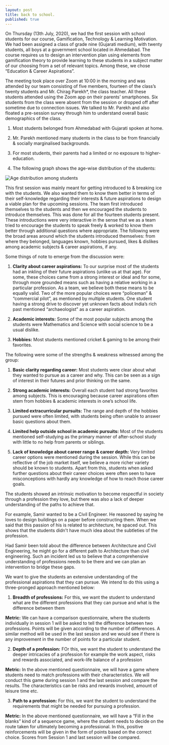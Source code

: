 ```yaml
---
layout: post
title: back to school.
published: true
---
```

On Thursday (13th July, 2020), we had the first session with school students for our course, Gamification, Technology & Learning Motivation. We had been assigned a class of grade nine (Gujarati medium), with twenty students, all boys at a government school located in Ahmedabad. The course requires us to design an intervention plan using elements from gamification theory to provide learning to these students in a subject matter of our choosing from a set of relevant topics. Among these, we chose “Education & Career Aspirations”. 

The meeting took place over Zoom at 10:00 in the morning and was attended by our team consisting of five members, fourteen of the class’s twenty students and Mr. Chirag Parekh*, the class teacher. All these students attended using the Zoom app on their parents’ smartphones. Six students from the class were absent from the session or dropped off after sometime due to connection issues. We talked to Mr. Parekh and also floated a pre-session survey through him to understand overall basic demographics of the class. 

1. Most students belonged from Ahmedabad with Gujarati spoken at home. 

2. Mr. Parekh mentioned many students in the class to be from financially & socially marginalised backgrounds.

3. For most students, their parents had a limited or no exposure to higher-education.

4. The following graph shows the age-wise distribution of the students:

![Age distribution among students]({{site.baseurl}}/images/agedist.png)


This first session was mainly meant for getting introduced to & breaking ice with the students. We also wanted them to know them better in terms of their self-knowledge regarding their interests & future aspirations to design a viable plan for the upcoming sessions. The team first introduced themselves to the students and then we encouraged the students to introduce themselves. This was done for all the fourteen students present. These introductions were very interactive in the sense that we as a team tried to encourage the students to speak freely & worked to know them better through additional questions where appropriate. The following were the broad areas around which the students introduced themselves: from where they belonged, languages known, hobbies pursued, likes & dislikes among academic subjects & career aspirations, if any.    

Some things of note to emerge from the discussion were:

1. **Clarity about career aspirations:** To our surprise most of the students had an inkling of their future aspirations (unlike us at that age). For some, these choices came from a strong interest or ideal and for some, through more grounded means such as having a relative working in a particular profession. As a team, we believe both these means to be equally valid. Two of the more popular choices were “policeman” & “commercial pilot”, as mentioned by multiple students. One student having a strong drive to discover yet unknown facts about India’s rich past mentioned “archaeologist” as a career aspiration.

2. **Academic interests:** Some of the most popular subjects among the students were Mathematics and Science with social science to be a usual dislike. 

3. **Hobbies:** Most students mentioned cricket & gaming to be among their favorites. 


The following were some of the strengths & weakness witnessed among the group:

1. **Basic clarity regarding career:** Most students were clear about what they wanted to pursue as a career and why. This can be seen as a sign of interest in their futures and prior thinking on the same.

2. **Strong academic interests:** Overall each student had strong favorites among subjects. This is encouraging because career aspirations often stem from hobbies & academic interests in one’s school life.

3. **Limited extracurricular pursuits:** The range and depth of the hobbies pursued were often limited, with students being often unable to answer basic questions about them.

4. **Limited help outside school in academic pursuits:** Most of the students mentioned self-studying as the primary manner of after-school study with little to no help from parents or siblings. 

5. **Lack of knowledge about career range & career depth:** Very limited career options were mentioned during the session. While this can be reflective of the job market itself, we believe a more richer variety should be known to students. Apart from this, students when asked further questions about their career choices were often seen to have misconceptions with hardly any knowledge of how to reach those career goals. 

The students showed an intrinsic motivation to become respectful in society through a profession they love, but there was also a lack of deeper understanding of the paths to achieve that. 

For example, Samir wanted to be a Civil Engineer. He reasoned by saying he loves to design buildings on a paper before constructing them. When we said that this passion of his is related to architecture, he spaced out. This shows that the students didn't have much idea about the subtleties of the profession.

Had Samir been told about the difference between Architecture and Civil Engineering, he might go for a different path to Architecture than civil engineering. Such an incident led us to believe that a comprehensive understanding of professions needs to be there and we can plan an intervention to bridge these gaps.


We want to give the students an extensive understanding of the professional aspirations that they can pursue. We intend to do this using a three-pronged approach mentioned below:

1. **Breadth of professions:** For this, we want the student to understand what are the different professions that they can pursue and what is the difference between them

**Metric:** We can have a comparison questionnaire, where the students individually in session 1 will be asked to tell the difference between two professions. Points will be given according to the number of differences. A similar method will be used in the last session and we would see if there is any improvement in the number of points for a particular student.

2. **Depth of a profession:** FOr this, we want the student to understand the deeper intricacies of a profession for example the work aspect, risks and rewards associated, and work-life balance of a profession

**Metric:** In the above mentioned questionnaire, we will have a game where students need to match professions with their characteristics. We will conduct this game during session 1 and the last session and compare the results. The characteristics can be risks and rewards involved, amount of leisure time etc.

3. **Path to a profession:** For this, we want the student to understand the requirements that might be needed for pursuing a profession.

**Metric:** In the above mentioned questionnaire, we will have a “Fill in the blanks” kind of a sequence game, where the student needs to decide on the route taken for ultimately becoming a professional. In this, positive reinforcements will be given in the form of points based on the correct choice. Scores from Session 1 and last session will be compared.
